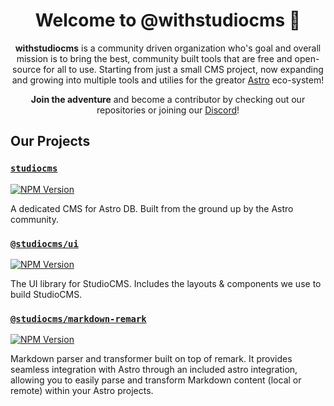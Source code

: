 <h1 align="center"><strong>Welcome to @withstudiocms 👋</strong></h1>
<p align="center">
  <strong>withstudiocms</strong> is a community driven organization who's goal and overall mission is to bring
    the best, community built tools that are free and open-source for all to use. Starting from just a small CMS
    project, now expanding and growing into multiple tools and utilies for the greator <a href="https://astro.build">Astro</a> eco-system!
</p>

<p align="center">
  <strong>Join the adventure</strong> and become a contributor by checking out our repositories
    or joining our <a href="https://chat.studiocms.dev">Discord</a>!
</p>

## Our Projects

### [`studiocms`](https://github.com/withstudiocms/studiocms)
[![NPM Version](https://img.shields.io/npm/v/studiocms?style=for-the-badge&logo=npm)](https://npm.im/studiocms)

A dedicated CMS for Astro DB. Built from the ground up by the Astro community.

### [`@studiocms/ui`](https://github.com/withstudiocms/ui)
[![NPM Version](https://img.shields.io/npm/v/%40studiocms%2Fui?style=for-the-badge&logo=npm)](https://npm.im/@studiocms/ui)

The UI library for StudioCMS. Includes the layouts & components we use to build StudioCMS.

### [`@studiocms/markdown-remark`](https://github.com/withstudiocms/markdown-remark)
[![NPM Version](https://img.shields.io/npm/v/@studiocms/markdown-remark?style=for-the-badge&logo=npm)](https://npm.im/@studiocms/markdown-remark)

Markdown parser and transformer built on top of remark. It provides seamless integration with Astro through an included astro integration, allowing you to easily parse and transform Markdown content (local or remote) within your Astro projects.
